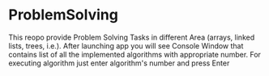 # ProblemSolving
This reopo provide Problem Solving Tasks in different Area (arrays, linked lists, trees, i.e.). After launching app you will see Console Window that contains list of all the implemented algorithms with appropriate number. For executing algorithm just enter algorithm's number and press Enter
